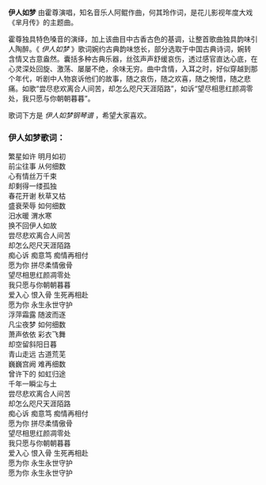 

**伊人如梦** 由霍尊演唱，知名音乐人阿鲲作曲，何其玲作词，是花儿影视年度大戏《芈月传》的主题曲。

霍尊独具特色嗓音的演绎，加上该曲目中古香古色的基调，让整首歌曲独具韵味引人陶醉。《 _伊人如梦_
》歌词婉约古典韵味悠长，部分选取于中国古典诗词，婉转含情又古意盎然。囊括多种古典乐器，丝弦声声舒缓哀伤，透过感官直达心底，在心灵深处回旋、激荡、屡屡不绝，余味无穷。曲中含情，入耳之时，好似穿越到那个年代，听剧中人物哀诉他们的故事，随之哀伤，随之欢喜，随之惋惜，随之悲痛。如歌“尝尽悲欢离合人间苦，却怎么咫尺天涯陌路”，如诉“望尽相思红颜凋零处，我只愿与你朝朝暮暮”。

歌词下方是 _伊人如梦钢琴谱_ ，希望大家喜欢。

### 伊人如梦歌词：

繁星如许 明月如初  
前尘往事 从何细数  
心有情丝万千束  
却剩得一缕孤独  
春花开谢 秋草又枯  
盛衰荣辱 如何细数  
汨水暖 渭水寒  
换不回伊人如故  
尝尽悲欢离合人间苦  
却怎么咫尺天涯陌路  
痴心诉 痴意笃 痴情再相付  
愿为你 拼尽柔情傲骨  
望尽相思红颜凋零处  
我只愿与你朝朝暮暮  
爱入心 恨入骨 生死再相赴  
愿为你 永生永世守护  
浮萍霜露 随波而逐  
凡尘夜梦 如何细数  
萧声依依 彩衣飞舞  
却空留斜阳日暮  
青山走远 古道荒芜  
巍巍宫阙 难再细数  
曾许下的 如虹归途  
千年一瞬尘与土  
尝尽悲欢离合人间苦  
却怎么咫尺天涯陌路  
痴心诉 痴意笃 痴情再相付  
愿为你 拼尽柔情傲骨  
望尽相思红颜凋零处  
我只愿与你朝朝暮暮  
爱入心 恨入骨 生死再相赴  
愿为你 永生永世守护  
愿为你 永生永世守护

